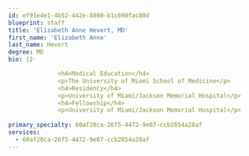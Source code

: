 ```yaml
---
id: ef91e4e1-4b52-442e-8860-b1c690fac80d
blueprint: staff
title: 'Elizabeth Anne Hevert, MD'
first_name: 'Elizabeth Anne'
last_name: Hevert
degree: MD
bio: |2-

              <h4>Medical Education</h4>
              <p>The University of Miami School of Medicine</p>
              <h4>Residency</h4>
              <p>University of Miami/Jackson Memorial Hospital</p>
              <h4>Fellowship</h4>
              <p>University of Miami/Jackson Memorial Hospital</p>
          
primary_specialty: 60af20ca-26f5-4472-9e07-ccb2854a28af
services:
  - 60af20ca-26f5-4472-9e07-ccb2854a28af
---
```

